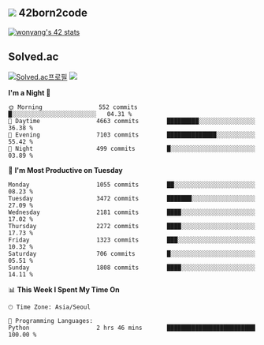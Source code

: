 
## <img src="https://img.shields.io/badge/-000000?style=flat&logo=42&logoColor=white"> 42born2code
<!--[![wonyang's 42 stats](https://badge42.vercel.app/api/v2/cl5nhe5b6007809kydha7ht42/stats?cursusId=21&coalitionId=88)](https://profile.intra.42.fr/users/wonyang)-->

[![wonyang's 42 stats](https://badge.mediaplus.ma/starryblue/wonyang?1337Badge=off&UM6P=off)](https://github.com/oakoudad/badge42)

## Solved.ac
[![Solved.ac프로필](http://mazassumnida.wtf/api/v2/generate_badge?boj=bennyws)](https://solved.ac/bennyws)
<a href="https://solved.ac/bennyws"><img src="http://mazandi.herokuapp.com/api?handle=bennyws&theme=cold"/></a>

<!--START_SECTION:waka-->
**I'm a Night 🦉** 

```text
🌞 Morning                552 commits         █░░░░░░░░░░░░░░░░░░░░░░░░   04.31 % 
🌆 Daytime                4663 commits        █████████░░░░░░░░░░░░░░░░   36.38 % 
🌃 Evening                7103 commits        ██████████████░░░░░░░░░░░   55.42 % 
🌙 Night                  499 commits         █░░░░░░░░░░░░░░░░░░░░░░░░   03.89 % 
```
📅 **I'm Most Productive on Tuesday** 

```text
Monday                   1055 commits        ██░░░░░░░░░░░░░░░░░░░░░░░   08.23 % 
Tuesday                  3472 commits        ███████░░░░░░░░░░░░░░░░░░   27.09 % 
Wednesday                2181 commits        ████░░░░░░░░░░░░░░░░░░░░░   17.02 % 
Thursday                 2272 commits        ████░░░░░░░░░░░░░░░░░░░░░   17.73 % 
Friday                   1323 commits        ███░░░░░░░░░░░░░░░░░░░░░░   10.32 % 
Saturday                 706 commits         █░░░░░░░░░░░░░░░░░░░░░░░░   05.51 % 
Sunday                   1808 commits        ████░░░░░░░░░░░░░░░░░░░░░   14.11 % 
```


📊 **This Week I Spent My Time On** 

```text
🕑︎ Time Zone: Asia/Seoul

💬 Programming Languages: 
Python                   2 hrs 46 mins       █████████████████████████   100.00 % 
```


<!--END_SECTION:waka-->
